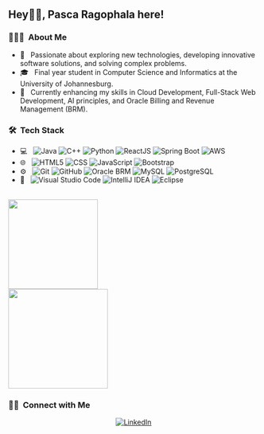 <h2> Hey👋🏼, Pasca Ragophala here!</h2>

<h3> 👨🏻‍💻 &nbsp;About Me </h3>

- 🤔 &nbsp; Passionate about exploring new technologies, developing innovative software solutions, and solving complex problems.
- 🎓 &nbsp; Final year student in Computer Science and Informatics at the University of Johannesburg.
- 🌱 &nbsp; Currently enhancing my skills in Cloud Development, Full-Stack Web Development, AI principles, and Oracle Billing and Revenue Management (BRM).

<h3> 🛠 &nbsp;Tech Stack</h3>

- 💻 &nbsp;
  ![Java](https://img.shields.io/badge/-Java-333333?style=flat&logo=java&logoColor=007396)
  ![C++](https://img.shields.io/badge/-C++-333333?style=flat&logo=C%2B%2B&logoColor=00599C)
  ![Python](https://img.shields.io/badge/-Python-333333?style=flat&logo=python&logoColor=3776AB)
  ![ReactJS](https://img.shields.io/badge/-ReactJS-333333?style=flat&logo=react)
  ![Spring Boot](https://img.shields.io/badge/-Spring%20Boot-333333?style=flat&logo=springboot)
  ![AWS](https://img.shields.io/badge/-AWS-333333?style=flat&logo=amazon-aws)
- 🌐 &nbsp;
  ![HTML5](https://img.shields.io/badge/-HTML5-333333?style=flat&logo=HTML5)
  ![CSS](https://img.shields.io/badge/-CSS-333333?style=flat&logo=CSS3&logoColor=1572B6)
  ![JavaScript](https://img.shields.io/badge/-JavaScript-333333?style=flat&logo=javascript)
  ![Bootstrap](https://img.shields.io/badge/-Bootstrap-333333?style=flat&logo=bootstrap&logoColor=563D7C)
- ⚙ &nbsp;
  ![Git](https://img.shields.io/badge/-Git-333333?style=flat&logo=git)
  ![GitHub](https://img.shields.io/badge/-GitHub-333333?style=flat&logo=github)
  ![Oracle BRM](https://img.shields.io/badge/-Oracle_BRM-333333?style=flat&logo=oracle)
  ![MySQL](https://img.shields.io/badge/-MySQL-333333?style=flat&logo=mysql)
  ![PostgreSQL](https://img.shields.io/badge/-PostgreSQL-333333?style=flat&logo=postgresql)
- 🔧 &nbsp;
  ![Visual Studio Code](https://img.shields.io/badge/-Visual%20Studio%20Code-333333?style=flat&logo=visual-studio-code&logoColor=007ACC)
  ![IntelliJ IDEA](https://img.shields.io/badge/-IntelliJ%20IDEA-333333?style=flat&logo=intellij-idea&logoColor=2C2255)
  ![Eclipse](https://img.shields.io/badge/-Eclipse-333333?style=flat&logo=eclipse-ide&logoColor=2C2255)

<br/>

<a href="https://github.com/pascaragophala">
  <img height="180em" src="https://github-readme-stats.vercel.app/api?username=pascaragophala&theme=tokyonight&show_icons=true&rank_icon=github" />
  <br/>
  <img height="200em" src="https://github-readme-stats.vercel.app/api/top-langs/?username=pascaragophala&theme=tokyonight&layout=donut" />
</a>

<br/>

<h3> 🤝🏻 &nbsp;Connect with Me </h3>

<p align="center">
<a href="https://www.linkedin.com/in/pasca-ragophala-a9442b233/"><img alt="LinkedIn" src="https://img.shields.io/badge/LinkedIn-Ragophala_Pasca-blue?style=flat-square&logo=linkedin"></a>
</p>
